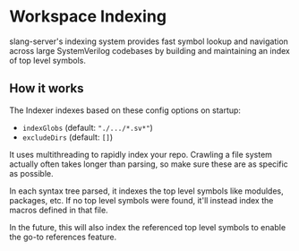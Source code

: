# Workspace Indexing

slang-server's indexing system provides fast symbol lookup and navigation across large SystemVerilog codebases by building and maintaining an index of top level symbols.

## How it works

The Indexer indexes based on these config options on startup: 

  * `indexGlobs` (default: `"./.../*.sv*"`)
  * `excludeDirs` (default: `[]`)

It uses multithreading to rapidly index your repo. Crawling a file system actually often takes longer than parsing, so make sure these are as specific as possible.

In each syntax tree parsed, it indexes the top level symbols like moduldes, packages, etc. If no top level symbols were found, it'll instead index the macros defined in that file.

In the future, this will also index the referenced top level symbols to enable the go-to references feature.